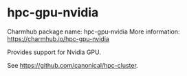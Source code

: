 # hpc-gpu-nvidia

Charmhub package name: hpc-gpu-nvidia
More information: https://charmhub.io/hpc-gpu-nvidia

Provides support for Nvidia GPU.

See https://github.com/canonical/hpc-cluster.
